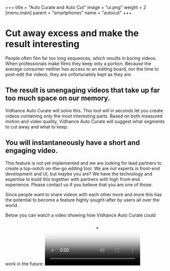 +++
title = "Auto Curate and Auto Cut"
image = "ui.png"
weight = 2
[menu.main]
parent = "smartphones"
name = "autocut"
+++
# Cut away excess and make the result interesting 

People often film far too long sequences, which results in boring videos. When professionals make films they keep only a portion. Because the average consumer neither has access to an editing board, nor the time to post-edit the videos, they are unfortunately kept as they are.

## The result is unengaging videos that take up far too much space on our memory. 

Vidhance Auto Curate will solve this. This tool will in seconds let you create videos containing only the most interesting parts. Based on both measured motion and video quality, Vidhance Auto Curate will suggest what segments to cut away and what to keep. 

## You will instantaneously have a short and engaging video.

This feature is not yet implemented and we are looking for lead partners to create a top-notch on-the-go editing tool. We are not experts in front-end development and UI, but maybe you are? We have the technology and expertise to build this together with partners with high front-end experience. Please contact us if you believe that you are one of those. 

Since people want to share videos with each other more and more this has the potential to become a feature highly sought-after by users all over the world.

Below you can watch a video showing how Vidhance Auto Curate could work in the future:
<video poster="film_autocut.png" controls>
	<source src="film_autocut_720.mp4" type="video/mp4">
	<source src="video/iPhone Mixtape.webm" type="video/webm">
	Your browser does not support the video tag.
</video>
